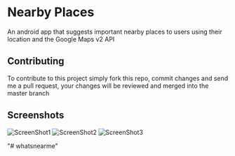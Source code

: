 Nearby Places
=============
An android app that suggests important nearby places to users using their location and the Google Maps v2 API

## Contributing
To contribute to this project simply fork this repo, commit changes and send me a pull request, your changes will be 
reviewed and merged into the master branch

## Screenshots
![ScreenShot1](https://github.com/okoyenzube/nearby-places/raw/master/demo/screen1.png)
![ScreenShot2](https://github.com/okoyenzube/nearby-places/raw/master/demo/screen2.png)
![ScreenShot3](https://github.com/okoyenzube/nearby-places/raw/master/demo/screen3.png)

"# whatsnearme" 
